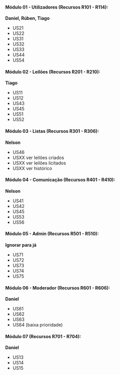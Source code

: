 #### Módulo 01 - Utilizadores (Recursos R101 - R114):

**Daniel, Rúben, Tiago**

- US21
- US22
- US31
- US32
- US33
- US44
- US54

#### Módulo 02 - Leilões (Recursos R201 - R210):

**Tiago**

- US11
- US12
- US43
- US45
- US51
- US52

#### Módulo 03 - Listas (Recursos R301 - R306):

**Nelson**

- US46
- USXX ver leilões criados
- USXX ver leilões licitados
- USXX ver histórico

#### Módulo 04 - Comunicação (Recursos R401 - R410):

**Nelson**

- US41
- US42
- US45
- US53
- US56

#### Módulo 05 - Admin (Recursos R501 - R510):

**Ignorar para já**

- US71
- US72
- US73
- US74
- US75

#### Módulo 06 - Moderador (Recursos R601 - R606):

**Daniel**

- US61
- US62
- US63
- US64 (baixa prioridade)

#### Módulo 07 (Recursos R701 - R704):

**Daniel**

- US13
- US14
- US15
